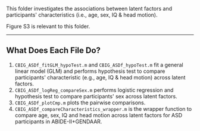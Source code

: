 This folder investigates the associations between latent factors and participants' characteristics (i.e., age, sex, IQ & head motion).

Figure S3 is relevant to this folder.

----
## What Does Each File Do?
1. `CBIG_ASDf_fitGLM_hypoTest.m` and `CBIG_ASDf_hypoTest.m` fit a general linear model (GLM) and performs hypothesis test to compare participants' characteristic (e.g., age, IQ & head motion) across latent factors.
2. `CBIG_ASDf_logReg_compareSex.m` performs logistic regression and hypothesis test to compare participants' sex across latent factors.
3. `CBIG_ASDf_plotCmp.m` plots the pairwise comparisons.
4. `CBIG_ASDf_compareCharacteristics_wrapper.m` is the wrapper function to compare age, sex, IQ and head motion across latent factors for ASD participants in ABIDE-II+GENDAAR. 
